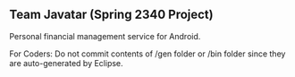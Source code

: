 ## Team Javatar (Spring 2340 Project)

Personal financial management service for Android.

For Coders:
Do not commit contents of /gen folder or /bin folder since they are auto-generated by Eclipse.
